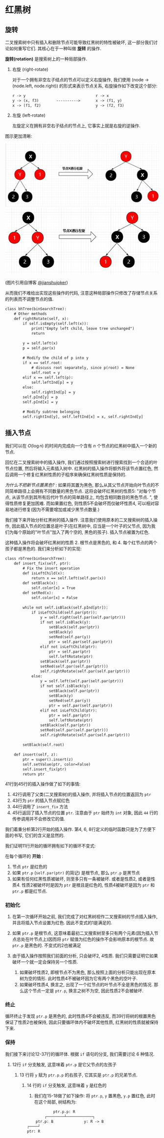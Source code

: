 # 红黑树

## 旋转

二叉搜索树中只有插入和删除节点可能导致红黑树的特性被破坏, 这一部分我们讨论如何重写它们. 其核心在于一种叫做 **旋转** 的操作. 

**旋转(rotation)** 是搜索树上的一种局部操作. 

1.  右旋 (right-rotate)

    对于一个拥有非空左子结点的节点可以定义右旋操作, 我们使用 (node -> (node.left, node.right)) 的形式来表示节点关系, 右旋操作如下改变这个部分:

    ```
    r -> y                                r -> x
    y -> (x, f3)        ---------->       x -> (f1, y)
    x -> (f1, f2)                         y -> (f2, f3)
    ```

2.  左旋 (left-rotate)

    左旋定义在拥有非空右子结点的节点上, 它事实上就是右旋的逆操作.

图示更加清晰:

![](./figs/right.png)
![](./figs/left.png)

(图片引用自博客 [@jianshujoker](https://www.jianshu.com/p/ab90c2ec07e4))

从而我们不难给出实现这些操作的代码, 注意这种局部操作只修改了存储节点关系的列表而不调整节点的值. 

```python{.line-numbers}
class bhTree(binSearchTree):
    # Other methods
    def rightRotate(self, x):
        if self.isEmpty(self.left(x)):
            print("Empty left child, leave tree unchanged")
            return
        
        y = self.left(x)
        p = self.par(x)

        # Modify the child of p into y
        if x == self.root:
            # discuss root separately, since p(root) = None
            self.root = y
        elif x == self.left(p):
            self.leftInd[p] = y
        else:
            self.rightInd[p] = y
        self.pInd[y] = p
        self.pInd[x] = y

        # Modify subtree belonging
        self.rightInd[y], self.leftInd[x] = x, self.rightInd[y]
```

## 插入节点

我们可以在 $O(\log n)$ 的时间内完成向一个含有 $n$ 个节点的红黑树中插入一个新的节点.

回忆在二叉搜索树中的插入操作, 我们通过按照搜索树进行搜索找到一个合适的叶节点位置, 然后将输入元素插入树中. 红黑树的插入操作将额外将该节点置红色, 然后调用一个修复红黑树性质的子程序来确保红黑树性质是保持的. 

_为什么不把新节点置黑色?_ : 如果将其置为黑色, 那么从其父节点开始向叶节点的不同简单路径上会拥有不同数量的黑色节点. 这将会破坏红黑树的性质5: "对每个节点, 从该节点到其所有后代叶节点的简单路径上, 均包含相同数目的黑色节点. ", 使得性质修复更加困难. 而如果置红色, 则性质5不会破坏而仅破坏性质4, 可以相对容易地进行修复(因为不需要增加或减少黑节点数量.)

我们接下来开始分析红黑树的插入操作. 注意我们使用原本的二叉搜索树的插入操作, 因此插入节点的位置总是叶子(在红黑树中, 应当是一个叶子的父节点, 因为我们为每个原始的"叶节点"加入了两个空的, 黑色的孩子). 插入节点被置为红色. 

这种插入操作将会破坏红黑树的性质 2. 根节点是黑色的, 和 4. 每个红节点的两个孩子都是黑色的. 我们来分析如下的实现:

```python{.line-numbers}
class rbTree(binSearchTree):
    def insert_fix(self, ptr):
        # Fix the insert operation
        def isLeftChild(x):
            return x == self.left(self.par(x))
        def setBlack(x):
            self.color[x] = True
        def setRed(x):
            self.color[x] = False

        while not self.isBlack(self.pInd[ptr]):
            if isLeftChild(self.par(ptr)):
                y = self.right(self.par(self.par(ptr)))
                if not self.isBlack(y):
                    setBlack(self.par(ptr))
                    setBlack(y)
                    setRed(self.par(y))
                    ptr = self.par(self.par(ptr))
                elif not isLeftChild(ptr):
                    ptr = self.par(ptr)
                    self.leftRotate(ptr)
                setBlack(self.par(ptr))
                setRed(self.par(self.par(ptr)))
                self.rightRotate(self.par(self.par(ptr)))
            else:
                y = self.left(self.par(self.par(ptr)))
                if not self.isBlack(y):
                    setBlack(self.par(ptr))
                    setBlack(y)
                    setRed(self.par(y))
                    ptr = self.par(self.par(ptr))
                elif not isLeftChild(ptr):
                    ptr = self.par(ptr)
                    self.leftRotate(ptr)
                setBlack(self.par(ptr))
                setRed(self.par(self.par(ptr)))
                self.rightRotate(self.par(self.par(ptr)))
        
        setBlack(self.root)

    def insert(self, z):
        ptr = super().insert(z)
        self.setValue(ptr, color=False)
        self.insert_fix(ptr)
        return ptr
```

41行到45行的插入操作做了如下的事情:
1.  42行调用了父类(二叉搜索树)的插入操作, 并将插入节点的位置返回为 `ptr`
2.  43行为 `ptr` 的插入节点赋红色
3.  44行调用了 `insert_fix` 方法
4.  45行返回了插入节点的位置 `ptr`. 注意由于 `ptr` 始终为 `int` 对象, 因此 `44` 行的传参调用并不会修改它的值.

我们着重分析第2行开始的插入操作. 第4, 6, 8行定义的临时函数只是为了方便下面的书写, 它们的含义是显然的. 

我们证明11行开始的循环拥有如下的循环不变式:

在每个循环的 **开始** :
1.  节点 `ptr` 是红色的
2.  如果 `ptr.p` (`self.par(ptr)` 的简记) 是根节点, 那么 `ptr.p` 是黑节点
3.  如果有任何红黑性质被破坏, 则至多只有一条被破坏. 或者是性质2, 或者是性质4. 性质2被破坏时是因为 `ptr` 是根且是红色的, 性质4被破坏是因为 `ptr` 和 `ptr.p` 都是红节点.

### 初始化

1.  在第一次循环开始之前, 我们完成了对红黑树视作二叉搜索树的节点插入操作, 并且将插入节点设置为红色. 因此不变式的1是满足的. 
2.  如果 `ptr.p` 是根节点, 这意味着最初二叉搜索树至多只有两个元素(因为插入节点总处在叶节点上)因而将 `ptr` 赋值为红色的操作不会影响原本的根节点. 故 `ptr.p` 是黑色的. 不变式的2也被满足
3.  由于插入操作按照我们前面的分析, 只会破坏2, 4性质. 我们只需要证明它如果破坏一个就一定会保持另一个性质. 

    1.  如果破坏性质2, 即根节点不为黑色, 那么按照上面的分析只能出现在原本树为空的情形. 此时性质4不被破坏因为它有两个黑色的空叶子.
    2.  如果破坏性质4, 换言之, 出现了一个红节点的叶节点不全是黑色的情况. 那么这个节点一定是 `ptr.p`, 换言之树不为空, 因此性质2不会被破坏. 

### 终止

循环终止于发现 `ptr.p` 是黑色的, 此时性质4不会被违反, 而39行将树的根置黑色保证了性质2也被保持, 因此只要循环体内不破坏其他性质, 红黑树的性质就被保持下来. 

### 保持

我们接下来讨论12-37行的循环体. 根据 `if` 语句的分支, 我们需要讨论 6 种情况. 

1.  12行 `if` 分支触发, 这意味着 `ptr.p` 是它父节点的左孩子

    1.  13 行将 `y` 赋为 `ptr.p.p` 的右孩子, 它其实是 `ptr.p` 的兄弟节点.
        1.  14 行的 `if` 分支触发, 这意味着 `y` 是红色的
            1.  我们在15-18做了如下操作: 将 `ptr.p`, `y` 置黑色, `y.p` 置红色, 此时在这个局部, 树结构为:

            ```
                        ptr.p.p: R            
                    ┌────────┴────────────┐    
                ptr.p: B              y: R -> B
            ┌────┘                  
            ptr: R    
            ```
            